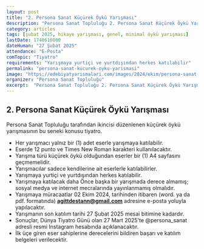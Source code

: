 ```yaml
---
layout: post
title: "2. Persona Sanat Küçürek Öykü Yarışması"
description: "Persona Sanat Topluluğu 2. Persona Sanat Küçürek Öykü Yarışmasını duyurdu"
category: articles
tags: [şubat 2025, hikaye yarışması, genel, minimal öykü yarışması]
lastDate: 1740610800
dateHuman: "27 Şubat 2025"
attendance: "E-Posta"
comTopic: "Tiyatro"
requirements: "Yarışmaya yurtiçi ve yurtdışından herkes katılabilir"
permalink: "persona-sanat-kucurek-oyku-yarismasi"
image: "https://edebiyatyarismalari.com/images/2024/ekim/persona-sanat-kucurek-oyku-yarismasi.jpg"
organizer: "Persona Sanat Topluluğu"
excerpt:  "Persona Sanat Topluluğu 2. Persona Sanat Küçürek Öykü Yarışmasını duyurdu"
---
```


## 2. Persona Sanat Küçürek Öykü Yarışması

Persona Sanat Topluluğu tarafından ikincisi düzenlenen küçürek öykü yarışmasının bu seneki konusu tiyatro. 

- Her yarışmacı yalnız bir (1) adet eserle yarışmaya katılabilir.
- Eserde 12 punto ve Times New Roman karakteri kullanılacaktır.
- Yarışma türü küçürek öykü olduğundan eserler bir (1) A4 sayfasını geçmemelidir.
- Yarışmacılar sadece kendilerine ait eserlerle katılabilirler.
- Yarışmaya yurtiçi ve yurtdışından herkes katılabilir.
- Yarışmaya katılacak daha Önce başka bir yarışmada derece almamış; sosyal medya ve internet mecralarında yayınlanmamış olmalıdır.
- Yarışmaya müracaatlar 02 Ekim 2024, tarihinden itibaren (word. ya da pdf. formatında) **agittdestann@gmail.com** adresine e-posta yoluyla yapılacaktır.
- Yarışmanın son katılım tarihi 27 Şubat 2025 mesai bitimine kadardır.
- Sonuçlar, Dünya Tiyatro Günü olan 27 Mart 2025'te @persona_sanat adresli resmi Instagram hesabında açıklanacaktır.
- İlk üçe giren eser sahiplerine derecelerini bildiren başarı ve katılım belgeleri verilecektir.